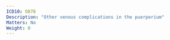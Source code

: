 ```yaml
---
ICD10: O878
Description: "Other venous complications in the puerperium"
Matters: No
Weight: 0
---
```

